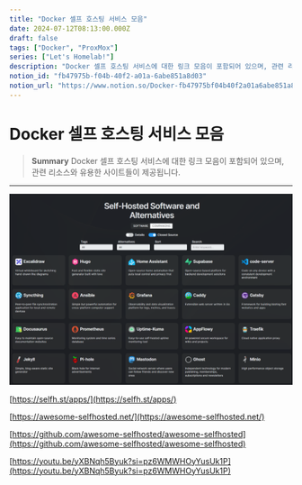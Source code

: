 ```yaml
---
title: "Docker 셀프 호스팅 서비스 모음"
date: 2024-07-12T08:13:00.000Z
draft: false
tags: ["Docker", "ProxMox"]
series: ["Let's Homelab!"]
description: "Docker 셀프 호스팅 서비스에 대한 링크 모음이 포함되어 있으며, 관련 리소스와 유용한 사이트들이 제공됩니다."
notion_id: "fb47975b-f04b-40f2-a01a-6abe851a8d03"
notion_url: "https://www.notion.so/Docker-fb47975bf04b40f2a01a6abe851a8d03"
---
```


# Docker 셀프 호스팅 서비스 모음

> **Summary**
> Docker 셀프 호스팅 서비스에 대한 링크 모음이 포함되어 있으며, 관련 리소스와 유용한 사이트들이 제공됩니다.

---

![Image](image_eda72cb6cda2.png)

[https://selfh.st/apps/](https://selfh.st/apps/)

[https://awesome-selfhosted.net/](https://awesome-selfhosted.net/)

[https://github.com/awesome-selfhosted/awesome-selfhosted](https://github.com/awesome-selfhosted/awesome-selfhosted)

[https://youtu.be/yXBNqh5Byuk?si=pz6WMWHOyYusUk1P](https://youtu.be/yXBNqh5Byuk?si=pz6WMWHOyYusUk1P)

